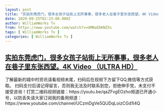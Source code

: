 ```yaml
---
layout: post
title: "实拍东莞虎门，很多女孩子站街上无所事事，很多老人在巷子里东张西望。4K Video （ULTRA HD）"
date: 2020-09-25T02:23:08.000Z
author: WilliamWorks Tv
from: https://www.youtube.com/watch?v=UMNaEbKNZ5s
tags: [ WilliamWorks Tv ]
categories: [ WilliamWorks Tv ]
---
```

<!--1601000588000-->
[实拍东莞虎门，很多女孩子站街上无所事事，很多老人在巷子里东张西望。4K Video （ULTRA HD）](https://www.youtube.com/watch?v=UMNaEbKNZ5s)
------

<div>
了解最新的城中村资讯请看视频末尾，扫码后在视频下方留下QQ,微信等方式获取。 扫码支付后请记得留言，否则我无法及时联系到您，拒绝伸手党，未支付不接受咨询！打赏二维码视频链接：https://youtu.be/qaZFvgEOzho频道已开通小号，以防丢失请大家订阅我的备用频道：https://www.youtube.com/channel/UCzmDgVe5QUDqLoizCGd1l4Q
</div>
